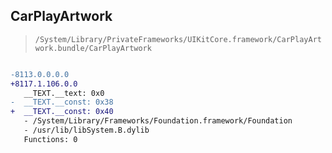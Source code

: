 ## CarPlayArtwork

> `/System/Library/PrivateFrameworks/UIKitCore.framework/CarPlayArtwork.bundle/CarPlayArtwork`

```diff

-8113.0.0.0.0
+8117.1.106.0.0
   __TEXT.__text: 0x0
-  __TEXT.__const: 0x38
+  __TEXT.__const: 0x40
   - /System/Library/Frameworks/Foundation.framework/Foundation
   - /usr/lib/libSystem.B.dylib
   Functions: 0

```
